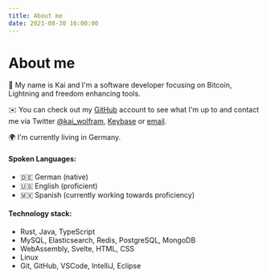 ```yaml
---
title: About me
date: 2021-08-30 16:00:00
---
```



# About me

🌋 My name is Kai and I'm a software developer focusing on Bitcoin, Lightning and freedom enhancing tools.

✉️ You can check out my [GitHub](https://github.com/KaiWitt) account to see what I'm up to and contact me via Twitter [@kai_wolfram](https://twitter.com/kai_wolfram), [Keybase](https://keybase.io/kaiwitt) or [email](mailto:kaiwolfram@protonmail.com).

🌍 I'm currently living in Germany.


#### Spoken Languages:
- 🇩🇪 German (native)
- 🇺🇸 English (proficient)
- 🇲🇽 Spanish (currently working towards proficiency)

#### Technology stack:
- Rust, Java, TypeScript
- MySQL, Elasticsearch, Redis, PostgreSQL, MongoDB
- WebAssembly, Svelte, HTML, CSS
- Linux
- Git, GitHub, VSCode, IntelliJ, Eclipse